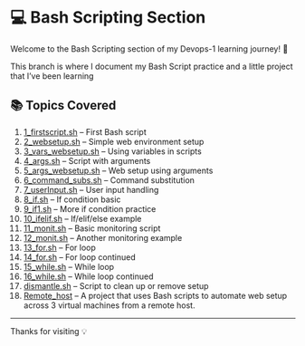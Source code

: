 # 💻 Bash Scripting Section

Welcome to the Bash Scripting section of my Devops-1 learning journey! 🚀

This branch is where I document my Bash Script practice and a little project that I’ve been learning

## 📚 Topics Covered

1. [1_firstscript.sh](./01_firstscript.sh) – First Bash script  
2. [2_websetup.sh](./02_websetup.sh) – Simple web environment setup  
3. [3_vars_websetup.sh](./03_vars_websetup.sh) – Using variables in scripts  
4. [4_args.sh](./04_args.sh) – Script with arguments  
5. [5_args_websetup.sh](./05_args_websetup.sh) – Web setup using arguments  
6. [6_command_subs.sh](./06_command_subs.sh) – Command substitution  
7. [7_userInput.sh](./07_userInput.sh) – User input handling  
8. [8_if.sh](./08_if.sh) – If condition basic  
9. [9_if1.sh](./09_if1.sh) – More if condition practice  
10. [10_ifelif.sh](./10_ifelif.sh) – If/elif/else example  
11. [11_monit.sh](./11_monit.sh) – Basic monitoring script  
12. [12_monit.sh](./12_monit.sh) – Another monitoring example  
13. [13_for.sh](./13_for.sh) – For loop  
14. [14_for.sh](./14_for.sh) – For loop continued  
15. [15_while.sh](./15_while.sh) – While loop  
16. [16_while.sh](./16_while.sh) – While loop continued  
17. [dismantle.sh](./dismantle.sh) – Script to clean up or remove setup  
18. [Remote_host](./Remote_host) – A project that uses Bash scripts to automate web setup across 3 virtual machines from a remote host.

---
Thanks for visiting 💡
